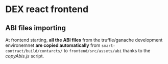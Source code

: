 # DEX react frontend

## ABI files importing

At frontend starting, **all the ABI files** from the truffle/ganache development environemnet **are copied automatically** from `smart-contract/build/contarcts/` to `frontend/src/assets/abi` thanks to the _copyAbis.js_ script.

